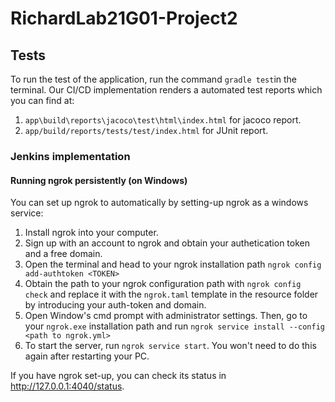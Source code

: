 # RichardLab21G01-Project2



## Tests

To run the test of the application, run the command `gradle test`in the terminal. Our CI/CD implementation renders a automated test reports which you can find at:
1. `app\build\reports\jacoco\test\html\index.html` for jacoco report.
2. `app/build/reports/tests/test/index.html` for JUnit report.


### Jenkins implementation
 

#### Running ngrok persistently (on Windows)
You can set up ngrok to automatically by setting-up ngrok as a windows service:

1. Install ngrok into your computer.
2. Sign up with an account to ngrok and obtain your authetication token and a free domain.
3. Open the terminal and head to your ngrok installation path `ngrok config add-authtoken <TOKEN>`
4. Obtain the path to your ngrok configuration path with `ngrok config check` and replace it with the `ngrok.taml` template in the resource folder by introducing your auth-token and domain. 
5. Open Window's cmd prompt with administrator settings. Then, go to your `ngrok.exe` installation path and run `ngrok service install --config <path to ngrok.yml>`
6. To start the server, run `ngrok service start`. You won't need to do this again after restarting your PC. 

If you have ngrok set-up, you can check its status in http://127.0.0.1:4040/status.
